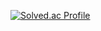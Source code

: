 

 [![Solved.ac Profile](http://mazassumnida.wtf/api/generate_badge?boj=budweiserzero)](https://solved.ac/budweiserzero)<br/>


